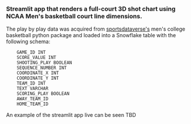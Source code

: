 ### Streamlit app that renders a full-court 3D shot chart using NCAA Men's basketball court line dimensions.

The play by play data was acquired from <a href="https://py.sportsdataverse.org/docs/mbb/">sportsdataverse's</a> men's college basketball python package and loaded into a Snowflake table with the following schema: 

```
    GAME_ID INT
    SCORE_VALUE INT
    SHOOTING_PLAY BOOLEAN
    SEQUENCE_NUMBER INT
    COORDINATE_X INT
    COORDINATE_Y INT
    TEAM_ID INT
    TEXT VARCHAR
    SCORING_PLAY BOOLEAN
    AWAY_TEAM_ID
    HOME_TEAM_ID
```
  
An example of the streamlit app live can be seen TBD

